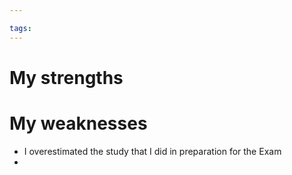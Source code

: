 ```yaml
---

tags: 
---
```


# My strengths 

# My weaknesses

- I overestimated the study that I did in preparation for the Exam 
- 
